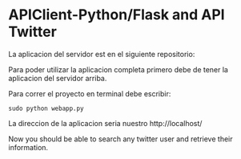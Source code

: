 # APIClient-Python/Flask and API Twitter


La aplicacion del servidor est en el siguiente repositorio:




Para poder utilizar la aplicacion completa primero debe de tener la aplicacion del servidor arriba.


Para correr el proyecto en terminal debe escribir:

```
sudo python webapp.py
```

La direccion de la aplicacion seria nuestro http://localhost/

Now you should be able to search any twitter user and retrieve their information.
